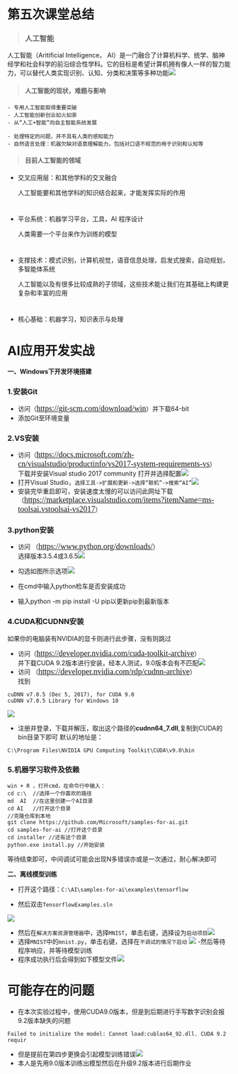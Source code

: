 #
# **第五次课堂总结**
>### 人工智能

人工智能（Aritificial Intelligence， AI）是一门融合了计算机科学、统学、脑神经学和社会科学的前沿综合性学科。它的目标是希望计算机拥有像人一样的智力能力，可以替代人类实现识别、认知、分类和决策等多种功能![](media/1.PNG)

>#### 人工智能的现状，难题与影响
```
- 专用人工智能取得重要突破    
- 人工智能创新创业如火如荼  
- 从“人工+智能”向自主智能系统发展
 ```
 ``` 
- 处理特定的问题，并不具有人类的感知能力
- 自然语言处理：机器欠缺对语意理解能力，包括对口语不规范的用于识别和认知等
```

>#### 目前人工智能的领域
- 交叉应用层：和其他学科的交叉融合
   
  人工智能要和其他学科的知识结合起来，才能发挥实际的作用
#
- 平台系统：机器学习平台，工具，AI 程序设计

  人类需要一个平台来作为训练的模型
  #
 -  支撑技术：模式识别，计算机视觉，语音信息处理，启发式搜索，自动规划，多智能体系统
      
      人工智能以及有很多比较成熟的子领域，这些技术能让我们在其基础上构建更复杂和丰富的应用
      #
 - 核心基础：机器学习，知识表示与处理
   


#    
# **AI应用开发实战**
**一、Windows下开发环境搭建**
### **1.安装Git**
- 访问（<font color="#cf6923" size=4 face="黑体">https://git-scm.com/download/win</font>）并下载64-bit
- 添加Git至环境变量

### **2.VS安装**
- 访问（<font color="#cf6923" size=4 face="黑体">https://docs.microsoft.com/zh-cn/visualstudio/productinfo/vs2017-system-requirements-vs</font>）  
  下载并安装Visual studio 2017 community
打开并选择配置![](media/2.PNG)
- 打开Visual Studio，```选择工具->扩展和更新->选择“联机”->搜索“AI”```![](media/7.PNG)
- 安装完毕重启即可，安装速度太慢的可以访问此网址下载（<font color="#cf6923" size=4 face="黑体">https://marketplace.visualstudio.com/items?itemName=ms-toolsai.vstoolsai-vs2017</font>）

### **3.python安装**
- 访问   （<font color="#cf6923" size=4 face="黑体">https://www.python.org/downloads/</font>）   
  选择版本3.5.4或3.6.5![](media/3.PNG)
 
- 勾选如图所示选项![](media/4.png)
- 在cmd中输入python检车是否安装成功
- 输入python -m pip install -U pip以更新pip到最新版本
 
### **4.CUDA和CUDNN安装**
如果你的电脑装有NVIDIA的显卡则进行此步骤，没有则跳过

- 访问（<font color="#cf6923" size=4 face="黑体">https://developer.nvidia.com/cuda-toolkit-archive</font>）  
并下载CUDA 9.2版本进行安装，经本人测试，9.0版本会有不匹配![](media/5.PNG)
- 访问 （<font color="#cf6923" size=4 face="黑体">https://developer.nvidia.com/rdp/cudnn-archive</font>）  
找到  
```
cuDNN v7.0.5 (Dec 5, 2017), for CUDA 9.0
cuDNN v7.0.5 Library for Windows 10
```
  
![](media/6.PNG)

- 注册并登录，下载并解压，取出这个路径的**cudnn64_7.dll**,复制到CUDA的bin目录下即可
默认的地址是：
```
C:\Program Files\NVIDIA GPU Computing Toolkit\CUDA\v9.0\bin
```
### **5.机器学习软件及依赖**
```
win + R ，打开cmd，在命令行中输入：
cd c:\  //选择一个你喜欢的路径
md  AI  //在这里创建一个AI目录
cd AI   //打开这个目录
//克隆仓库到本地
git clone https://github.com/Microsoft/samples-for-ai.git
cd samples-for-ai //打开这个目录
cd installer //还有这个目录
python.exe install.py //开始安装
```
等待结束即可，中间调试可能会出现N多错误亦或是一次通过，耐心解决即可

**二、离线模型训练**
- 打开这个路径：```C:\AI\samples-for-ai\examples\tensorflow```  

- 然后双击```TensorflowExamples.sln```  

![](media/8.PNG)
- 然后在```解决方案资源管理器```中，选择```MNIST```，单击右键，选择设为```启动项目```![](media/9.PNG)
- 选择```MNIST```中的```mnist.py```，单击右键，选择在```不调试的情况下启动```
![](media/10.PNG)
-然后等待程序响应，并等待模型训练
- 程序成功执行后会得到如下模型文件![](media/11.PNG)

# **可能存在的问题**
- 在本次实验过程中，使用CUDA9.0版本，但是到后期进行手写数字识别会报9.2版本缺失的问题
```
Failed to initialize the model: Cannot load:cublas64_92.dll. CUDA 9.2 requir
```
- 但是提前在第四步更换会引起模型训练错误![](media/12.PNG)
- 本人是先用9.0版本训练出模型然后在升级9.2版本进行后期作业
